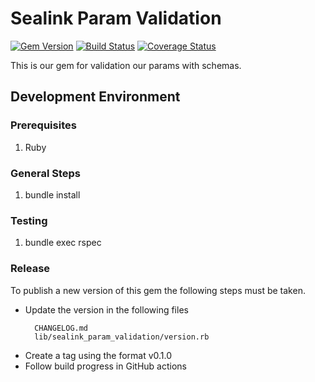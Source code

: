 # Sealink Param Validation

[![Gem Version](https://badge.fury.io/rb/sealink-param-validation.svg)](http://badge.fury.io/rb/sealink-param-validation)
[![Build Status](https://github.com/sealink/sealink-param-validation/workflows/Build%20and%20Test/badge.svg?branch=master)](https://github.com/sealink/sealink-param-validation/actions)
[![Coverage Status](https://coveralls.io/repos/sealink/sealink-param-validation/badge.png)](https://coveralls.io/r/sealink/sealink-param-validation)

This is our gem for validation our params with schemas.

## Development Environment

### Prerequisites

1. Ruby

### General Steps

1. bundle install

### Testing

1. bundle exec rspec

### Release

To publish a new version of this gem the following steps must be taken.

* Update the version in the following files
  ```
    CHANGELOG.md
    lib/sealink_param_validation/version.rb
  ````
* Create a tag using the format v0.1.0
* Follow build progress in GitHub actions
